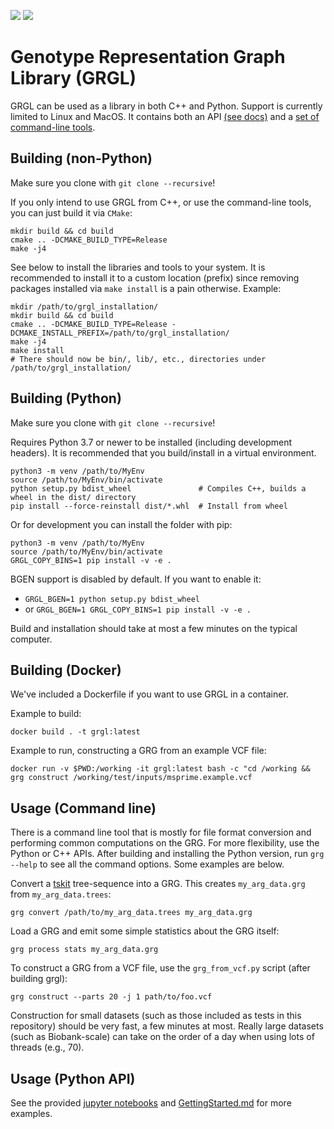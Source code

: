 ![](https://github.com/aprilweilab/grgl/actions/workflows/cmake-multi-platform.yml/badge.svg)
![](https://readthedocs.org/projects/grgl/badge/?version=latest)

# Genotype Representation Graph Library (GRGL)

GRGL can be used as a library in both C++ and Python. Support is currently limited to Linux and MacOS.
It contains both an API [(see docs)](https://grgl.readthedocs.io/) and a [set of command-line tools](https://github.com/aprilweilab/grgl/blob/main/GettingStarted.md).

## Building (non-Python)

Make sure you clone with `git clone --recursive`!

If you only intend to use GRGL from C++, or use the command-line tools, you can just build it via `CMake`:
```
mkdir build && cd build
cmake .. -DCMAKE_BUILD_TYPE=Release
make -j4
```

See below to install the libraries and tools to your system. It is recommended to install it to a custom location (prefix) since removing packages installed via `make install` is a pain otherwise. Example:
```
mkdir /path/to/grgl_installation/
mkdir build && cd build
cmake .. -DCMAKE_BUILD_TYPE=Release -DCMAKE_INSTALL_PREFIX=/path/to/grgl_installation/
make -j4
make install
# There should now be bin/, lib/, etc., directories under /path/to/grgl_installation/
```

## Building (Python)

Make sure you clone with `git clone --recursive`!

Requires Python 3.7 or newer to be installed (including development headers). It is recommended that you build/install in a virtual environment.
```
python3 -m venv /path/to/MyEnv
source /path/to/MyEnv/bin/activate
python setup.py bdist_wheel               # Compiles C++, builds a wheel in the dist/ directory
pip install --force-reinstall dist/*.whl  # Install from wheel
```

Or for development you can install the folder with pip:
```
python3 -m venv /path/to/MyEnv
source /path/to/MyEnv/bin/activate
GRGL_COPY_BINS=1 pip install -v -e .
```

BGEN support is disabled by default. If you want to enable it:
* `GRGL_BGEN=1 python setup.py bdist_wheel `
* or `GRGL_BGEN=1 GRGL_COPY_BINS=1 pip install -v -e .`

Build and installation should take at most a few minutes on the typical computer.

## Building (Docker)

We've included a Dockerfile if you want to use GRGL in a container.

Example to build:
```
docker build . -t grgl:latest
```

Example to run, constructing a GRG from an example VCF file:
```
docker run -v $PWD:/working -it grgl:latest bash -c "cd /working && grg construct /working/test/inputs/msprime.example.vcf
```

## Usage (Command line)

There is a command line tool that is mostly for file format conversion and performing common computations on the GRG. For more flexibility, use the Python or C++ APIs.
After building and installing the Python version, run `grg --help` to see all the command options. Some examples are below.

Convert a [tskit](https://tskit.dev/software/tskit.html) tree-sequence into a GRG. This creates `my_arg_data.grg` from `my_arg_data.trees`:
```
grg convert /path/to/my_arg_data.trees my_arg_data.grg
```

Load a GRG and emit some simple statistics about the GRG itself:
```
grg process stats my_arg_data.grg
```

To construct a GRG from a VCF file, use the `grg_from_vcf.py` script (after building grgl):
```
grg construct --parts 20 -j 1 path/to/foo.vcf
```

Construction for small datasets (such as those included as tests in this repository) should be very fast, a few minutes at most. Really large datasets (such as Biobank-scale) can take on the order of a day when using lots of threads (e.g., 70).

## Usage (Python API)

See the provided [jupyter notebooks](https://github.com/aprilweilab/grgl/tree/main/jupyter) and [GettingStarted.md](https://github.com/aprilweilab/grgl/blob/main/GettingStarted.md) for more examples.
